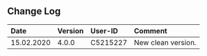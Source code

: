 ## Change Log
|   Date        |   Version |   User-ID     |   Comment             |
|   :--         |   :--     |   :--         |   :--                 |
|   15.02.2020  |   4.0.0   |   C5215227    |   New clean version.  |